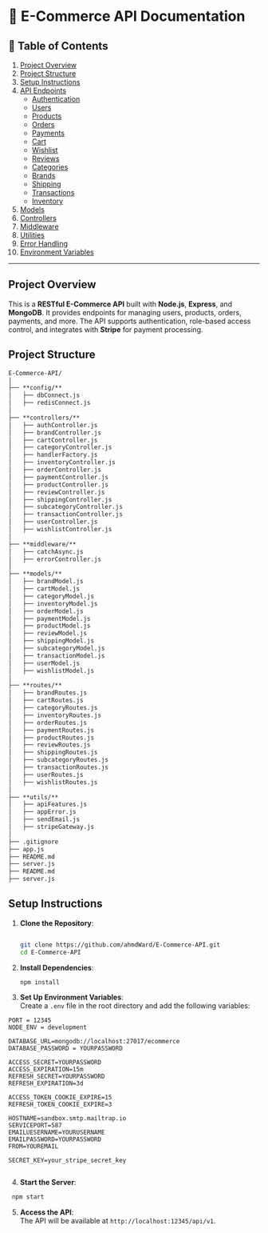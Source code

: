 # 🛒 E-Commerce API Documentation

## 📌 Table of Contents
1. [Project Overview](#project-overview)
2. [Project Structure](#project-structure)
3. [Setup Instructions](#setup-instructions)
4. [API Endpoints](#api-endpoints)
   - [Authentication](#authentication)
   - [Users](#users)
   - [Products](#products)
   - [Orders](#orders)
   - [Payments](#payments)
   - [Cart](#cart)
   - [Wishlist](#wishlist)
   - [Reviews](#reviews)
   - [Categories](#categories)
   - [Brands](#brands)
   - [Shipping](#shipping)
   - [Transactions](#transactions)
   - [Inventory](#inventory)
5. [Models](#models)
6. [Controllers](#controllers)
7. [Middleware](#middleware)
8. [Utilities](#utilities)
9. [Error Handling](#error-handling)
10. [Environment Variables](#environment-variables)

---


## **Project Overview**

This is a **RESTful E-Commerce API** built with **Node.js**, **Express**, and **MongoDB**. It provides endpoints for managing users, products, orders, payments, and more. The API supports authentication, role-based access control, and integrates with **Stripe** for payment processing.


##  **Project Structure**
```markdown
E-Commerce-API/
│
├── **config/**               
│   ├── dbConnect.js          
│   ├── redisConnect.js      
│
├── **controllers/**          
│   ├── authController.js
│   ├── brandController.js
│   ├── cartController.js
│   ├── categoryController.js
│   ├── handlerFactory.js
│   ├── inventoryController.js
│   ├── orderController.js
│   ├── paymentController.js
│   ├── productController.js
│   ├── reviewController.js
│   ├── shippingController.js
│   ├── subcategoryController.js
│   ├── transactionController.js
│   ├── userController.js
│   ├── wishlistController.js
│
├── **middleware/**          
│   ├── catchAsync.js
│   ├── errorController.js
│
├── **models/**              
│   ├── brandModel.js
│   ├── cartModel.js
│   ├── categoryModel.js
│   ├── inventoryModel.js
│   ├── orderModel.js
│   ├── paymentModel.js
│   ├── productModel.js
│   ├── reviewModel.js
│   ├── shippingModel.js
│   ├── subcategoryModel.js
│   ├── transactionModel.js
│   ├── userModel.js
│   ├── wishlistModel.js
│
├── **routes/**              
│   ├── brandRoutes.js
│   ├── cartRoutes.js
│   ├── categoryRoutes.js
│   ├── inventoryRoutes.js
│   ├── orderRoutes.js
│   ├── paymentRoutes.js
│   ├── productRoutes.js
│   ├── reviewRoutes.js
│   ├── shippingRoutes.js
│   ├── subcategoryRoutes.js
│   ├── transactionRoutes.js
│   ├── userRoutes.js
│   ├── wishlistRoutes.js
│
├── **utils/**                
│   ├── apiFeatures.js
│   ├── appError.js
│   ├── sendEmail.js
│   ├── stripeGateway.js
│
├── .gitignore                
├── app.js                    
├── README.md                
├── server.js                
├── README.md 
├── server.js 
```

## **Setup Instructions**

1.  **Clone the Repository**:
    ```bash
    
    git clone https://github.com/ahmdWard/E-Commerce-API.git
    cd E-Commerce-API
    ```
2.  **Install Dependencies**:
    
    ```bash
    npm install
    ```

3.  **Set Up Environment Variables**:  
       Create a `.env` file in the root directory and add the following variables:
    
   ```env
   PORT = 12345
   NODE_ENV = development

   DATABASE_URL=mongodb://localhost:27017/ecommerce
   DATABASE_PASSWORD = YOURPASSWORD

   ACCESS_SECRET=YOURPASSWORD
   ACCESS_EXPIRATION=15m
   REFRESH_SECRET=YOURPASSWORD
   REFRESH_EXPIRATION=3d

   ACCESS_TOKEN_COOKIE_EXPIRE=15
   REFRESH_TOKEN_COOKIE_EXPIRE=3 

   HOSTNAME=sandbox.smtp.mailtrap.io
   SERVICEPORT=587
   EMAILUESERNAME=YOURUSERNAME
   EMAILPASSWORD=YOURPASSWORD
   FROM=YOUREMAIL

   SECRET_KEY=your_stripe_secret_key
    
```
4.  **Start the Server**:
    
   ``` bash
    npm start
  ```  
5.  **Access the API**:  
    The API will be available at `http://localhost:12345/api/v1`.

